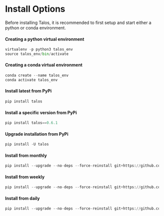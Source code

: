 # Install Options

Before installing Talos, it is recommended to first setup and start either a python or conda environment.

#### Creating a python virtual environment
```python
virtualenv -p python3 talos_env
source talos_env/bin/activate
```

#### Creating a conda virtual environment
```python
conda create --name talos_env
conda activate talos_env
```

#### Install latest from PyPi
```python
pip install talos
```

#### Install a specific version from PyPi
```python
pip install talos==0.6.1
```

#### Upgrade installation from PyPi
```python
pip install -U talos
```

#### Install from monthly
```python
pip install --upgrade --no-deps --force-reinstall git+https://github.com/autonomio/talos
```

#### Install from weekly
```python
pip install --upgrade --no-deps --force-reinstall git+https://github.com/autonomio/talos@dev
```

#### Install from daily
```python
pip install --upgrade --no-deps --force-reinstall git+https://github.com/autonomio/talos@daily-dev
```
